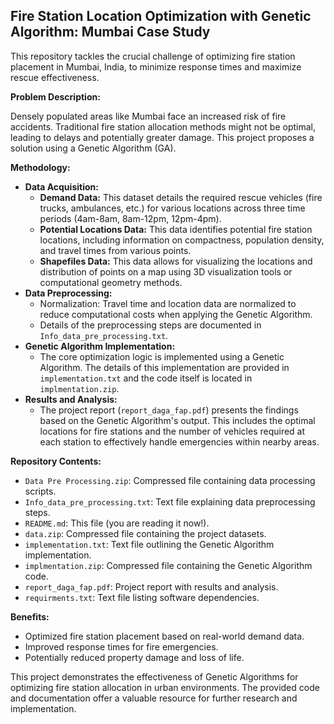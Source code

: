 ## Fire Station Location Optimization with Genetic Algorithm: Mumbai Case Study

This repository tackles the crucial challenge of optimizing fire station placement in Mumbai, India, to minimize response times and maximize rescue effectiveness. 

**Problem Description:**

Densely populated areas like Mumbai face an increased risk of fire accidents. Traditional fire station allocation methods might not be optimal, leading to delays and potentially greater damage. This project proposes a solution using a Genetic Algorithm (GA).

**Methodology:**

* **Data Acquisition:**
    * **Demand Data:** This dataset details the required rescue vehicles (fire trucks, ambulances, etc.) for various locations across three time periods (4am-8am, 8am-12pm, 12pm-4pm).
    * **Potential Locations Data:** This data identifies potential fire station locations, including information on compactness, population density, and travel times from various points.
    * **Shapefiles Data:** This data allows for visualizing the locations and distribution of points on a map using 3D visualization tools or computational geometry methods.
* **Data Preprocessing:**
    * Normalization: Travel time and location data are normalized to reduce computational costs when applying the Genetic Algorithm.
    * Details of the preprocessing steps are documented in `Info_data_pre_processing.txt`.
* **Genetic Algorithm Implementation:**
    * The core optimization logic is implemented using a Genetic Algorithm. The details of this implementation are provided in `implementation.txt` and the code itself is located in `implmentation.zip`.
* **Results and Analysis:**
    * The project report (`report_daga_fap.pdf`) presents the findings based on the Genetic Algorithm's output. This includes the optimal locations for fire stations and the number of vehicles required at each station to effectively handle emergencies within nearby areas.

**Repository Contents:**

* `Data Pre Processing.zip`: Compressed file containing data processing scripts.
* `Info_data_pre_processing.txt`: Text file explaining data preprocessing steps.
* `README.md`: This file (you are reading it now!).
* `data.zip`: Compressed file containing the project datasets.
* `implementation.txt`: Text file outlining the Genetic Algorithm implementation.
* `implmentation.zip`: Compressed file containing the Genetic Algorithm code.
* `report_daga_fap.pdf`: Project report with results and analysis.
* `requirments.txt`: Text file listing software dependencies.

**Benefits:**

* Optimized fire station placement based on real-world demand data.
* Improved response times for fire emergencies.
* Potentially reduced property damage and loss of life.

This project demonstrates the effectiveness of Genetic Algorithms for optimizing fire station allocation in urban environments. The provided code and documentation offer a valuable resource for further research and implementation. 
